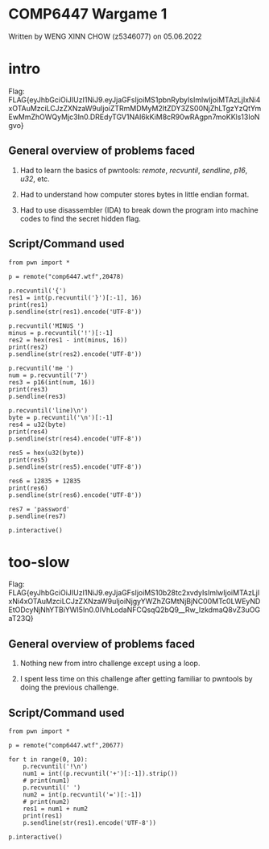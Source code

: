 # COMP6447 Wargame 1
Written by WENG XINN CHOW (z5346077) on 05.06.2022

intro
===========================
Flag: FLAG{eyJhbGciOiJIUzI1NiJ9.eyJjaGFsIjoiMS1pbnRybyIsImlwIjoiMTAzLjIxNi4xOTAuMzciLCJzZXNzaW9uIjoiZTRmMDMyM2ItZDY3ZS00NjZhLTgzYzQtYmEwMmZhOWQyMjc3In0.DREdyTGV1NAI6kKiM8cR90wRAgpn7moKKls13IoNgvo}

General overview of problems faced
-------------------------------------
1. Had to learn the basics of pwntools:  *remote*, *recvuntil*, *sendline*, *p16*, *u32*, etc.

2. Had to understand how computer stores bytes in little endian format.

3. Had to use disassembler (IDA) to break down the program into machine codes to find the secret hidden flag.

Script/Command used
------------------
```
from pwn import *

p = remote("comp6447.wtf",20478)

p.recvuntil('{')
res1 = int(p.recvuntil('}')[:-1], 16)
print(res1)
p.sendline(str(res1).encode('UTF-8'))

p.recvuntil('MINUS ')
minus = p.recvuntil('!')[:-1]
res2 = hex(res1 - int(minus, 16))
print(res2)
p.sendline(str(res2).encode('UTF-8'))

p.recvuntil('me ')
num = p.recvuntil('7')
res3 = p16(int(num, 16))
print(res3)
p.sendline(res3)

p.recvuntil('line)\n')
byte = p.recvuntil('\n')[:-1]
res4 = u32(byte)
print(res4)
p.sendline(str(res4).encode('UTF-8'))

res5 = hex(u32(byte))
print(res5)
p.sendline(str(res5).encode('UTF-8'))

res6 = 12835 + 12835
print(res6)
p.sendline(str(res6).encode('UTF-8'))

res7 = 'password'
p.sendline(res7)

p.interactive()
```
too-slow
=============
Flag: FLAG{eyJhbGciOiJIUzI1NiJ9.eyJjaGFsIjoiMS10b28tc2xvdyIsImlwIjoiMTAzLjIxNi4xOTAuMzciLCJzZXNzaW9uIjoiNjgyYWZhZGMtNjBjNC00MTc0LWEyNDEtODcyNjNhYTBiYWI5In0.0IVhLodaNFCQsqQ2bQ9__Rw_IzkdmaQ8vZ3uOGaT23Q}

General overview of problems faced
-------------------------------------
1. Nothing new from intro challenge except using a loop. 

2. I spent less time on this challenge after getting familiar to pwntools by doing the previous challenge. 

Script/Command used
------------------
```
from pwn import *

p = remote("comp6447.wtf",20677)

for t in range(0, 10):
    p.recvuntil('!\n')
    num1 = int((p.recvuntil('+')[:-1]).strip())
    # print(num1)
    p.recvuntil(' ')
    num2 = int(p.recvuntil('=')[:-1])
    # print(num2)
    res1 = num1 + num2
    print(res1)
    p.sendline(str(res1).encode('UTF-8'))

p.interactive()
```